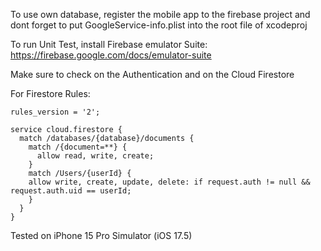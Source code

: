 To use own database, register the mobile app to the firebase project and dont forget to put GoogleService-info.plist into the root file of xcodeproj


To run Unit Test, install Firebase emulator Suite: https://firebase.google.com/docs/emulator-suite

Make sure to check on the Authentication and on the Cloud Firestore


For Firestore Rules:
```
rules_version = '2';

service cloud.firestore {
  match /databases/{database}/documents {
    match /{document=**} {
      allow read, write, create;
    }
    match /Users/{userId} {
    allow write, create, update, delete: if request.auth != null && request.auth.uid == userId;
    }
  }
}
```


Tested on iPhone 15 Pro Simulator (iOS 17.5)
